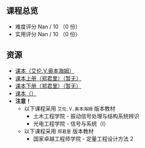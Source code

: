 ## 课程总览  
- 难度评分 Nan / 10 （0 份）  
- 实用评分 Nan / 10 （0 份）  

## 资源
- [课本（艾伦.V.奥本海姆）](https://file.uhsea.com/2403/80643a5f5bad836f2fb0df39b36f6d2eMM.pdf)
- [课本上册（郑君里）（暂无）]()
- [课本下册（郑君里）（暂无）]()
- [课本（）]()
- **注意！**
  - 以下课程采用 `艾伦.V.奥本海姆` 版本教材
    - 土木工程学院 - 振动信号处理与结构系统辨识
    - 光电工程学院 - 信号与系统（I）
  - 以下课程采用 `郑君里` 版本教材
    - 国家卓越工程师学院 - 定量工程设计方法 2
